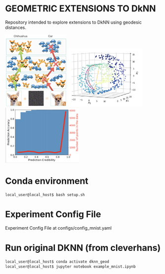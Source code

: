 # GEOMETRIC EXTENSIONS TO DkNN

Repository intended to explore extensions to DkNN using geodesic distances.

<p float="center">
  <img src="data/deep_knn.png" width="200" />
  <img src="data/geodesic.png" width="240" /> 
  <img src="data/dknn_test.png" width="240" /> 
</p>

# Conda environment
```console
local_user@local_host$ bash setup.sh
```
# Experiment Config File
Experiment Config File at configs/config_mnist.yaml

# Run original DKNN (from cleverhans)
```console
local_user@local_host$ conda activate dknn_geod
local_user@local_host$ jupyter notebook example_mnist.ipynb
```
